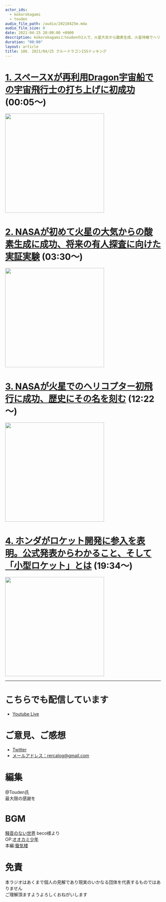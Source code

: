 ```yaml
---
actor_ids:
  - kokorokagami
  - touden
audio_file_path: /audio/20210425m.m4a
audio_file_size: 0
date: 2021-04-25 20:00:00 +0900
description: kokorokagamiとtoudenの2人で、火星大気から酸素生成、火星待機でヘリコプター初飛行 などについて話しました。
duration: "00:00"
layout: article
title: 106. 2021/04/25 クルードラゴンISSドッキング
---
```


# [1. スペースXが再利用Dragon宇宙船での宇宙飛行士の打ち上げに初成功](https://jp.techcrunch.com/2021/04/24/2021-04-23-spacex-successfully-launches-astronauts-with-a-re-used-dragon-spacecraft-for-the-first-time/) (00:05～)

[<img src="https://jp.techcrunch.com/wp-content/uploads/2021/04/spacex-crew-2-launch.gif?w=738" width="320dp">](https://jp.techcrunch.com/2021/04/24/2021-04-23-spacex-successfully-launches-astronauts-with-a-re-used-dragon-spacecraft-for-the-first-time/)  

# [2. NASAが初めて火星の大気からの酸素生成に成功、将来の有人探査に向けた実証実験](https://jp.techcrunch.com/2021/04/23/mars-rover-extracts-first-oxygen-from-mars/) (03:30～)

[<img src="https://jp.techcrunch.com/wp-content/uploads/2021/04/moxie_being_installed_in_perseverance.jpg" width="320dp">](https://jp.techcrunch.com/2021/04/23/mars-rover-extracts-first-oxygen-from-mars/)  

# [3. NASAが火星でのヘリコプター初飛行に成功、歴史にその名を刻む](https://jp.techcrunch.com/2021/04/20/2021-04-19-nasa-makes-history-by-flying-a-helicopter-on-mars-for-the-first-time/) (12:22～)

[<img src="https://jp.techcrunch.com/wp-content/uploads/2021/04/1-anillustrati.jpeg?w=738" width="320dp">](https://jp.techcrunch.com/2021/04/20/2021-04-19-nasa-makes-history-by-flying-a-helicopter-on-mars-for-the-first-time/)  

# [4. ホンダがロケット開発に参入を表明。公式発表からわかること、そして「小型ロケット」とは](https://news.yahoo.co.jp/byline/akiyamaayano/20210425-00234555/) (19:34～)

[<img src="https://newsbyl-pctr.c.yimg.jp/r/iwiz-yn/rpr/akiyamaayano/00234555/title-1619340863588.jpeg" width="320dp">](https://news.yahoo.co.jp/byline/akiyamaayano/20210425-00234555/)  


___

# こちらでも配信しています
- [Youtube Live](https://www.youtube.com/channel/UCD1zo-WnyFdE5w0pqvKblkA)

# ご意見、ご感想
- [Twitter](https://twitter.com/recalog1)
- [メールアドレス：rercalog@gmail.com](rercalog@gmail.com)

# 編集

@Touden氏  
最大限の感謝を  

# BGM

[騒音のない世界](http://noiselessworld.net/) beco様より  
OP:[オオカミ少年](https://soundcloud.com/baron1_3/wolfboy)  
本編:[蜃気楼](https://soundcloud.com/baron1_3/shinkirou)  

# 免責

本ラジオはあくまで個人の見解であり現実のいかなる団体を代表するものではありません  
ご理解頂ますようよろしくおねがいします  
